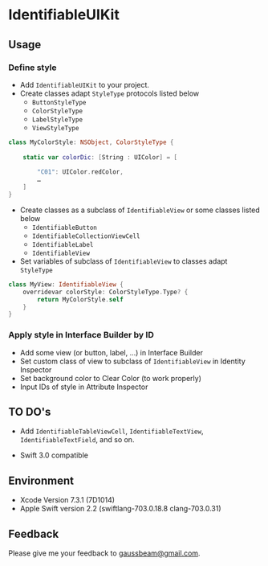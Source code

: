 # IdentifiableUIKit


## Usage

### Define style
* Add `IdentifiableUIKit` to your project.
* Create classes adapt `StyleType` protocols listed below
    * `ButtonStyleType`
    * `ColorStyleType`
	* `LabelStyleType`
	* `ViewStyleType`  

```swift
class MyColorStyle: NSObject, ColorStyleType {
    
    static var colorDic: [String : UIColor] = [
        
        "C01": UIColor.redColor,
        …
    ]
}
```

* Create classes as a subclass of `IdentifiableView` or some classes listed below
	* `IdentifiableButton`
	* `IdentifiableCollectionViewCell`
	* `IdentifiableLabel`
	* `IdentifiableView`
* Set variables of subclass of `IdentifiableView` to classes adapt `StyleType`

```swift
class MyView: IdentifiableView {
	overridevar colorStyle: ColorStyleType.Type? {
		return MyColorStyle.self
	}
}
```

### Apply style in Interface Builder by ID
* Add some view (or button, label, …) in Interface Builder
* Set custom class of view to subclass of `IdentifiableView` in Identity Inspector
* Set background color to Clear Color (to work properly)
* Input IDs of style in Attribute Inspector


## TO DO's

* Add `IdentifiableTableViewCell`, `IdentifiableTextView`, `IdentifiableTextField`, and so on.

* Swift 3.0 compatible

## Environment

* Xcode Version 7.3.1 (7D1014)
* Apple Swift version 2.2 (swiftlang-703.0.18.8 clang-703.0.31)


## Feedback

Please give me your feedback to gaussbeam@gmail.com.
